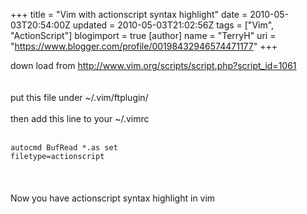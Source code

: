 +++
title = "Vim with actionscript syntax highlight"
date = 2010-05-03T20:54:00Z
updated = 2010-05-03T21:02:56Z
tags = ["Vim", "ActionScript"]
blogimport = true 
[author]
	name = "TerryH"
	uri = "https://www.blogger.com/profile/00198432946574471177"
+++

down load from <a href="http://www.vim.org/scripts/script.php?script_id=1061">http://www.vim.org/scripts/script.php?script_id=1061</a><br /><br /><br />put this file under ~/.vim/ftplugin/<br /><br />then add this line to your ~/.vimrc<br /><br /><code><br />autocmd BufRead *.as set filetype=actionscript<br /></code><br /><br /><br />Now you have actionscript syntax highlight in vim
